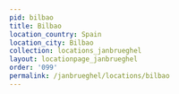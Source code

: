 ```yaml
---
pid: bilbao
title: Bilbao
location_country: Spain
location_city: Bilbao
collection: locations_janbrueghel
layout: locationpage_janbrueghel
order: '099'
permalink: /janbrueghel/locations/bilbao
---
```

